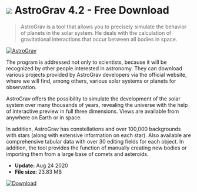 # ![](https://cdn.softexe.net/static/icon/5/astrograv-9361.png) AstroGrav 4.2 - Free Download

> AstroGrav is a tool that allows you to precisely simulate the behavior of planets in the solar system. He deals with the calculation of gravitational interactions that occur between all bodies in space.

[![AstroGrav](https://gallery.dpcdn.pl/imgc/Tools/86332/g_-_420x350_1.5_-_x2ccec565-5d93-48df-a4bb-362ba76e79ba.jpg)](https://softexe.net/win/education-science/physics/astrograv:acfp.html)

The program is addressed not only to scientists, because it will be recognized by other people interested in astronomy. They can download various projects provided by AstroGrav developers via the official website, where we will find, among others, various solar systems or planets for observation.
 
 AstroGrav offers the possibility to simulate the development of the solar system over many thousands of years, revealing the universe with the help of interactive preview in full three dimensions. Views are available from anywhere on Earth or in space.
 
 In addition, AstroGrav has constellations and over 100,000 backgrounds with stars (along with extensive information on each star). Also available are comprehensive tabular data with over 30 editing fields for each object. In addition, the tool provides the function of manually creating new bodies or importing them from a large base of comets and asteroids.


- **Update:** Aug 24 2020
- **File size:** 23.83 MB

[![Download](https://cdn.softexe.net/static/img/download.png)](https://softexe.net/win/education-science/physics/astrograv:acfp.html)

